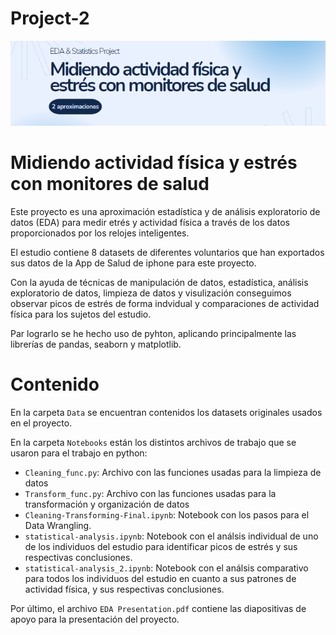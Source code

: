 # Project-2
![cover](EDAportada.PNG)

# Midiendo actividad física y estrés con monitores de salud
Este proyecto es una aproximación estadística y de análisis exploratorio de datos (EDA) para medir etrés y actividad física a través de los datos proporcionados por los relojes inteligentes. 

El estudio contiene 8 datasets de diferentes voluntarios que han exportados sus datos de la App de Salud de iphone para este proyecto. 

Con la ayuda de técnicas de  manipulación de datos, estadística, análisis exploratorio de datos, limpieza de datos y visulización conseguimos observar picos de estrés de forma indvidual y comparaciones de actividad física para los sujetos del estudio. 

Par lograrlo se he hecho uso de pyhton, aplicando principalmente las librerías de pandas, seaborn y matplotlib. 

# Contenido

En la carpeta `Data` se encuentran contenidos los datasets originales usados en el proyecto. 

En la carpeta `Notebooks` están los distintos archivos de trabajo que se usaron para el trabajo en python:
- `Cleaning_func.py`: Archivo con las funciones usadas para la limpieza de datos
- `Transform_func.py`: Archivo con las funciones usadas para la transformación y organización de datos
- `Cleaning-Transforming-Final.ipynb`: Notebook con los pasos para el Data Wrangling.
- `statistical-analysis.ipynb`: Notebook con el análsis individual de uno de los individuos del estudio para identificar picos de estrés y sus respectivas conclusiones.
- `statistical-analysis_2.ipynb`: Notebook con el análsis comparativo para todos los individuos del estudio en cuanto a sus patrones de actividad física, y sus respectivas conclusiones. 

Por último, el archivo `EDA Presentation.pdf` contiene las diapositivas de apoyo para la presentación del proyecto.
